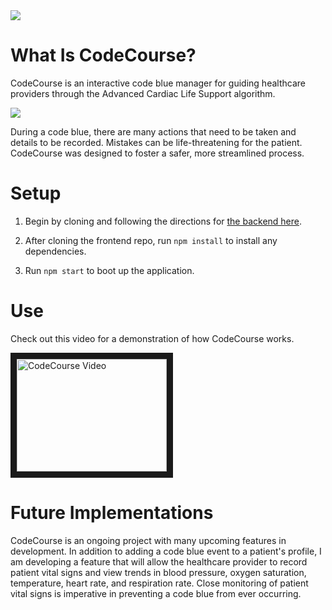 <img src="https://lh3.googleusercontent.com/MBQM1g0lHyYtD6e9zfYa0KjpR8x8P2tpYrqQdCV0DvLqRS2m_Ig3u7IsQ_AWDndRrsmQJ9Wh6i81PBtd8K6Ajif0q_ce8rzMTbrWqVHBac914-uhIvD-tFYRVXz_CI77rTaZm1cjc1ZPQuU3dbtClD7yHAK7--LWP9vfYJXL-MmWKBEFJzU7D3I5jJoiqHzT13LkEkOvVrPiidZZVRed-xsGBzmmqkPZLnoMiXIT0BqQD4P-fBK294skw56lB9x4S1jcObh1sZA8n5DExHaGtf7TpCKz_Dp7J9OUhHed6SMwt28b_sDRhJHSdsmZhM3JJ-JrW1uCkKtbu_1i13RF_doJPYHPJmtwP6vNEISANwkcRok6EOYV3E0WgOZfzbHMhAvY_AUJHcwWaQIas8TPE2s_uapNqBaH3LdpiXoTfLnLELdpY8oMzsHUZcdwvxafIeNOqXm9j56bdD6WVhpIadDM0pJgkd6OUiPHTmZC4PQ2Z-M-5iJ_Dw3RMeZm81IoSmqTNl5z6zPQhyHIpUkOxl5h3g8totKJE0435bR3M32hMo69lt23yMicmzcyNSANsShRvF_yTTdBa2KyF3jtXdgk_PSC6hdGj3JpkfqA5ySR3YwgBeOsCjMm_t42PDtu_KVwuI2Dwqze3CQazIozmFTs7SSaGpQ=w1316-h670-no">

# What Is CodeCourse?

CodeCourse is an interactive code blue manager for guiding healthcare providers through the Advanced Cardiac Life Support algorithm. 

<img src="https://lh3.googleusercontent.com/uScadhwEsryYgU2dtz7uSiwVnFTjomJEZwYl2exsFnoJ8BcH5QrTG5I-v3QyOSAv-b8P2qDd0PEQ-_fcWDcMKNSn-Gprlj5miZ5fA13iTpurntIIi-45N9DH19WCYfrV131ru__AGOzHgbNfUCE6u-Tyxq9U2t9U0mkaXI24wpNNRjPH2C5sG9moIYGfU13s7hZg9r1Hv-juf-tj61X8LYnPzxhH4CheSj-loCHJrOtesvrF9ctuX-_IdCGaolPAo_cU3758bbuKWGrpAsD75MGdC8H_kSDP18KYqmcGqDyO2sp_KDWbAhVkwHidMmT0tcHXE4mkhetCCAdxj-ubGSZHxAiVCBOqowtYQB6qcqyS7318abPW6omvp2ktyzMu4IkOAp01Glq8SUcrD3ozg-ZM2WmfCCVuLtvO8l7207eTjYtlipAoXFHo5kvtnFvfNF4yYc69RzU6xpkeVxHmIninXKi7INwsI5CU-P4YJTdi5EL731YmrhdTH2iFJaSBNf8I7pv6BTbryq5SMJJhttmN3MdZfP-btEWlMq25yUFwXolgfm3HQAQhlEret-sibycDPYHz77Z8nwteCxGfsvdhPZwDqlk9O_i5_doKSviG6_im1oKVkYiLPvfma1QTx-uPrEs-QPhv7BAmUcQ0105SxLUz5qg=w1180-h1554-no">

During a code blue, there are many actions that need to be taken and details to be recorded. Mistakes can be life-threatening for the patient. CodeCourse was designed to foster a safer, more streamlined process. 


# Setup

1. Begin by cloning and following the directions for [the backend here](https://github.com/sarahsakordaniels/codeblue-backend).

2. After cloning the frontend repo,  run `npm install` to install any dependencies.

3. Run `npm start` to boot up the application. 

# Use

Check out this video for a demonstration of how CodeCourse works.

<a href="http://www.youtube.com/watch?feature=player_embedded&v=H9hf3JyUeNU
" target="_blank"><img src="http://img.youtube.com/vi/H9hf3JyUeNU/0.jpg" 
alt="CodeCourse Video" width="240" height="180" border="10" /></a>


# Future Implementations
CodeCourse is an ongoing project with many upcoming features in development. In addition to adding a code blue event to a patient's profile, I am developing a feature that will allow the healthcare provider to record patient vital signs and view trends in blood pressure, oxygen saturation, temperature, heart rate, and respiration rate. Close monitoring of patient vital signs is imperative in preventing a code blue from ever occurring. 
